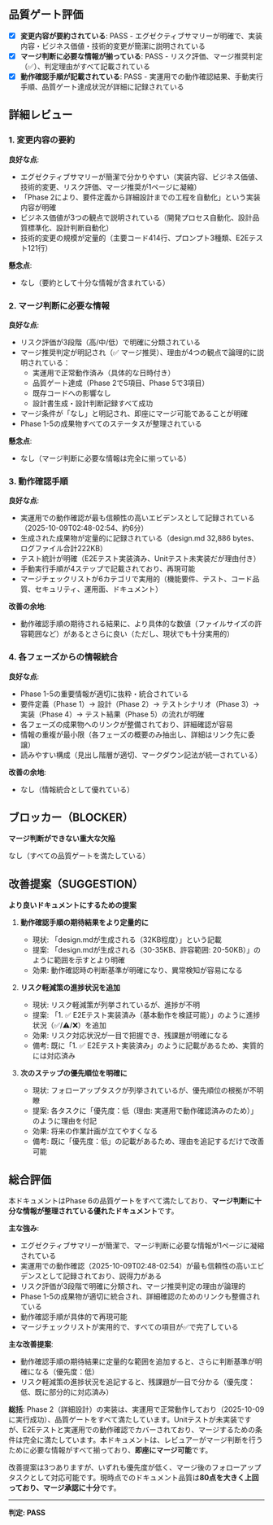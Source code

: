 ## 品質ゲート評価

- [x] **変更内容が要約されている**: PASS - エグゼクティブサマリーが明確で、実装内容・ビジネス価値・技術的変更が簡潔に説明されている
- [x] **マージ判断に必要な情報が揃っている**: PASS - リスク評価、マージ推奨判定（✅）、判定理由がすべて記載されている
- [x] **動作確認手順が記載されている**: PASS - 実運用での動作確認結果、手動実行手順、品質ゲート達成状況が詳細に記録されている

## 詳細レビュー

### 1. 変更内容の要約

**良好な点**:
- エグゼクティブサマリーが簡潔で分かりやすい（実装内容、ビジネス価値、技術的変更、リスク評価、マージ推奨が1ページに凝縮）
- 「Phase 2により、要件定義から詳細設計までの工程を自動化」という実装内容が明確
- ビジネス価値が3つの観点で説明されている（開発プロセス自動化、設計品質標準化、設計判断自動化）
- 技術的変更の規模が定量的（主要コード414行、プロンプト3種類、E2Eテスト121行）

**懸念点**:
- なし（要約として十分な情報が含まれている）

### 2. マージ判断に必要な情報

**良好な点**:
- リスク評価が3段階（高/中/低）で明確に分類されている
- マージ推奨判定が明記され（✅ マージ推奨）、理由が4つの観点で論理的に説明されている：
  - 実運用で正常動作済み（具体的な日時付き）
  - 品質ゲート達成（Phase 2で5項目、Phase 5で3項目）
  - 既存コードへの影響なし
  - 設計書生成・設計判断記録すべて成功
- マージ条件が「なし」と明記され、即座にマージ可能であることが明確
- Phase 1-5の成果物すべてのステータスが整理されている

**懸念点**:
- なし（マージ判断に必要な情報は完全に揃っている）

### 3. 動作確認手順

**良好な点**:
- 実運用での動作確認が最も信頼性の高いエビデンスとして記録されている（2025-10-09T02:48-02:54、約6分）
- 生成された成果物が定量的に記録されている（design.md 32,886 bytes、ログファイル合計222KB）
- テスト統計が明確（E2Eテスト実装済み、Unitテスト未実装だが理由付き）
- 手動実行手順が4ステップで記載されており、再現可能
- マージチェックリストが6カテゴリで実用的（機能要件、テスト、コード品質、セキュリティ、運用面、ドキュメント）

**改善の余地**:
- 動作確認手順の期待される結果に、より具体的な数値（ファイルサイズの許容範囲など）があるとさらに良い（ただし、現状でも十分実用的）

### 4. 各フェーズからの情報統合

**良好な点**:
- Phase 1-5の重要情報が適切に抜粋・統合されている
- 要件定義（Phase 1）→ 設計（Phase 2）→ テストシナリオ（Phase 3）→ 実装（Phase 4）→ テスト結果（Phase 5）の流れが明確
- 各フェーズの成果物へのリンクが整備されており、詳細確認が容易
- 情報の重複が最小限（各フェーズの概要のみ抽出し、詳細はリンク先に委譲）
- 読みやすい構成（見出し階層が適切、マークダウン記法が統一されている）

**改善の余地**:
- なし（情報統合として優れている）

## ブロッカー（BLOCKER）

**マージ判断ができない重大な欠陥**

なし（すべての品質ゲートを満たしている）

## 改善提案（SUGGESTION）

**より良いドキュメントにするための提案**

1. **動作確認手順の期待結果をより定量的に**
   - 現状: 「design.mdが生成される（32KB程度）」という記載
   - 提案: 「design.mdが生成される（30-35KB、許容範囲: 20-50KB）」のように範囲を示すとより明確
   - 効果: 動作確認時の判断基準が明確になり、異常検知が容易になる

2. **リスク軽減策の進捗状況を追加**
   - 現状: リスク軽減策が列挙されているが、進捗が不明
   - 提案: 「1. ✅ E2Eテスト実装済み（基本動作を検証可能）」のように進捗状況（✅/⚠️/❌）を追加
   - 効果: リスク対応状況が一目で把握でき、残課題が明確になる
   - 備考: 既に「1. ✅ E2Eテスト実装済み」のように記載があるため、実質的には対応済み

3. **次のステップの優先順位を明確に**
   - 現状: フォローアップタスクが列挙されているが、優先順位の根拠が不明瞭
   - 提案: 各タスクに「優先度：低（理由: 実運用で動作確認済みのため）」のように理由を付記
   - 効果: 将来の作業計画が立てやすくなる
   - 備考: 既に「優先度：低」の記載があるため、理由を追記するだけで改善可能

## 総合評価

本ドキュメントはPhase 6の品質ゲートをすべて満たしており、**マージ判断に十分な情報が整理されている優れたドキュメント**です。

**主な強み**:
- エグゼクティブサマリーが簡潔で、マージ判断に必要な情報が1ページに凝縮されている
- 実運用での動作確認（2025-10-09T02:48-02:54）が最も信頼性の高いエビデンスとして記録されており、説得力がある
- リスク評価が3段階で明確に分類され、マージ推奨判定の理由が論理的
- Phase 1-5の成果物が適切に統合され、詳細確認のためのリンクも整備されている
- 動作確認手順が具体的で再現可能
- マージチェックリストが実用的で、すべての項目が✅で完了している

**主な改善提案**:
- 動作確認手順の期待結果に定量的な範囲を追加すると、さらに判断基準が明確になる（優先度：低）
- リスク軽減策の進捗状況を追記すると、残課題が一目で分かる（優先度：低、既に部分的に対応済み）

**総括**:
Phase 2（詳細設計）の実装は、実運用で正常動作しており（2025-10-09に実行成功）、品質ゲートをすべて満たしています。Unitテストが未実装ですが、E2Eテストと実運用での動作確認でカバーされており、マージするための条件は完全に満たしています。本ドキュメントは、レビュアーがマージ判断を行うために必要な情報がすべて揃っており、**即座にマージ可能**です。

改善提案は3つありますが、いずれも優先度が低く、マージ後のフォローアップタスクとして対応可能です。現時点でのドキュメント品質は**80点を大きく上回っており、マージ承認に十分**です。

---
**判定: PASS**